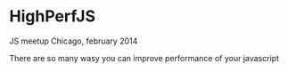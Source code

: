 HighPerfJS
==========

JS meetup Chicago, february 2014

There are so many wasy you can improve performance of your javascript
